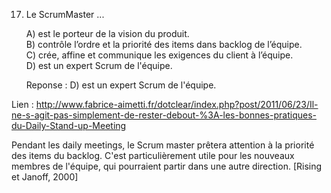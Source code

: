 ﻿17)	Le ScrumMaster ...


 	A)		est le porteur de la vision du produit.	 	 
 	B)		contrôle l’ordre et la priorité des items dans backlog de l’équipe.	 	 
 	C)		crée, affine et communique les exigences du client à l’équipe.	 	 
 	D)		est un expert Scrum de l'équipe.


 	Reponse : D)		est un expert Scrum de l'équipe.	

Lien : http://www.fabrice-aimetti.fr/dotclear/index.php?post/2011/06/23/Il-ne-s-agit-pas-simplement-de-rester-debout-%3A-les-bonnes-pratiques-du-Daily-Stand-up-Meeting


Pendant les daily meetings, le Scrum master prêtera attention à la priorité des items du backlog. C'est particulièrement utile pour les nouveaux membres de l'équipe, qui pourraient partir dans une autre direction. [Rising et Janoff, 2000]
